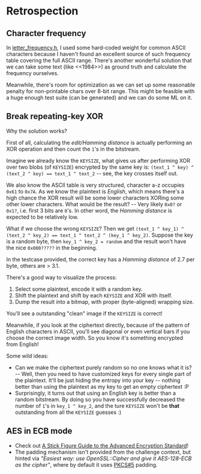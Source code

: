 # Retrospection


## Character frequency
In [letter_frequency.h](letter_frequency.h), I used some hard-coded weight for common ASCII characters because I haven't found an excellent source of such frequency table covering the full ASCII range. There's another wonderful solution that we can take some text (like <<1984>>) as ground truth and calculate the frequency ourselves.

Meanwhile, there's room for optimization as we can set up some reasonable penalty for non-printable chars over 8-bit range. This might be feasible with a huge enough test suite (can be generated) and we can do some ML on it.

## Break repeating-key XOR
Why the solution works?

First of all, calculating the *edit/Hamming distance* is actually performing an XOR operation and then count the `1`'s in the bitstream.
 
Imagine we already know the `KEYSIZE`, what gives us after performing XOR over two blobs (of `KEYSIZE`) encrypted by the same key is: `(text_1 ^ key) ^ (text_2 ^ key) == text_1 ^ text_2` -- see, the key crosses itself out.

We also know the ASCII table is very structured, character a-z occupies `0x61` to `0x7A`. As we know the plaintext is *English*, which means there's a high chance the XOR result will be some lower characters XORing some other lower characters. What would be the result? -- Very likely `0x0?` or `0x1?`, i.e. first 3 bits are `0`'s. In other word, the *Hamming distance* is expected to be relatively low.

What if we choose the wrong `KEYSIZE`? Then we get `(text_1 ^ key_1) ^ (text_2 ^ key_2) == text_1 ^ text_2 ^ (key_1 ^ key_2)`. Suppose the key is a random byte, then `key_1 ^ key_2 = random` and the result won't have the nice `0x000?????` in the beginning.

In the testcase provided, the correct key has a *Hamming distance* of 2.7 per byte, others are > 3.1.

There's a good way to visualize the process:

1. Select some plaintext, encode it with a random key.
1. Shift the plaintext and shift by each `KEYSIZE` and XOR with itself.
1. Dump the result into a bitmap, with proper (byte-aligned) wrapping size.

You'll see a outstanding "clean" image if the `KEYSIZE` is correct!

Meanwhile, if you look at the ciphertext directly, because of the pattern of English characters in ASCII, you'll see diagonal or even vertical bars if you choose the correct image width. So you know it's something encrypted from English!

Some wild ideas:
* Can we make the ciphertext purely random so no one knows what it is? -- Well, then you need to have customized keys for every single part of the plaintext. It'll be just hiding the entropy into your key -- nothing better than using the plaintext as my key to get an empty ciphertext :P
* Surprisingly, it turns out that using an English key is better than a random bitstream. By doing so you have successfully decreased the number of `1`'s in `key_1 ^ key_2`, and the ture `KEYSIZE` won't be **that** outstanding from all the `KEYSIZE` guesses :)

## AES in ECB mode
* Check out [A Stick Figure Guide to the Advanced Encryption Standard](http://www.moserware.com/2009/09/stick-figure-guide-to-advanced.html)!
* The padding mechanism isn't provided from the challenge context, but hinted via *"Easiest way: use OpenSSL::Cipher and give it AES-128-ECB as the cipher"*, where by default it uses [PKCS#5](https://en.wikipedia.org/wiki/Padding_%28cryptography%29#PKCS#5_and_PKCS#7) padding.

